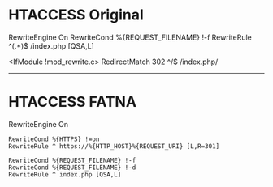 # HTACCESS Original

<IfModule mod_rewrite.c>
    RewriteEngine On
    RewriteCond %{REQUEST_FILENAME} !-f
    RewriteRule ^(.*)$ /index.php [QSA,L]
</IfModule>

<IfModule !mod_rewrite.c>
    <IfModule mod_alias.c>
        RedirectMatch 302 ^/$ /index.php/
    </IfModule>
</IfModule>

------------

# HTACCESS FATNA

<IfModule mod_rewrite.c>
    RewriteEngine On


    RewriteCond %{HTTPS} !=on
    RewriteRule ^ https://%{HTTP_HOST}%{REQUEST_URI} [L,R=301]

    RewriteCond %{REQUEST_FILENAME} !-f
    RewriteCond %{REQUEST_FILENAME} !-d
    RewriteRule ^ index.php [QSA,L]
</IfModule>